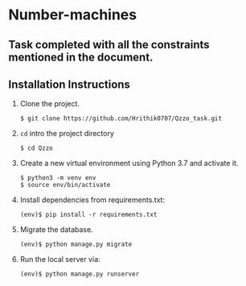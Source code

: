 # Number-machines
## Task completed with all the constraints mentioned in the document.
## Installation Instructions

1. Clone the project.
    ```shell
    $ git clone https://github.com/Hrithik0707/Qzzo_task.git
    ```
2. `cd` intro the project directory
    ```shell
    $ cd Qzzo
    ```
3. Create a new virtual environment using Python 3.7 and activate it.
    ```shell
    $ python3 -m venv env
    $ source env/bin/activate
    ```
4. Install dependencies from requirements.txt:
    ```shell
    (env)$ pip install -r requirements.txt
    ```
5. Migrate the database.
    ```shell
    (env)$ python manage.py migrate
    ```
6. Run the local server via:
    ```shell
    (env)$ python manage.py runserver
